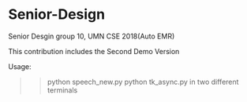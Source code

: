 # Senior-Design

Senior Desgin group 10, UMN CSE 2018(Auto EMR)

This contribution includes the Second Demo Version

Usage:
>>python speech_new.py
>>python tk_async.py
in two different terminals
